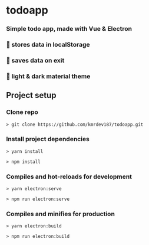 # todoapp

### Simple todo app, made with Vue & Electron

### :small_blue_diamond: stores data in localStorage

### :small_blue_diamond: saves data on exit

### :small_blue_diamond: light & dark material theme

## Project setup

### Clone repo

```shell
> git clone https://github.com/kmrdev187/todoapp.git
```

### Install project dependencies

```shell
> yarn install
```

```shell
> npm install
```

### Compiles and hot-reloads for development

```shell
> yarn electron:serve
```

```shell
> npm run electron:serve
```

### Compiles and minifies for production

```shell
> yarn electron:build
```

```shell
> npm run electron:build
```
